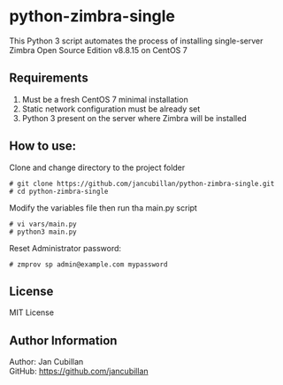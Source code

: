 python-zimbra-single
====================

This Python 3 script automates the process of installing single-server Zimbra Open Source Edition v8.8.15 on CentOS 7

Requirements
------------

1) Must be a fresh CentOS 7 minimal installation
2) Static network configuration must be already set
3) Python 3 present on the server where Zimbra will be installed

How to use:
-----------
Clone and change directory to the project folder

    # git clone https://github.com/jancubillan/python-zimbra-single.git
    # cd python-zimbra-single

Modify the variables file then run tha main.py script

    # vi vars/main.py
    # python3 main.py

Reset Administrator password:

    # zmprov sp admin@example.com mypassword

License
-------

MIT License

Author Information
------------------

Author: Jan Cubillan<br/>
GitHub: https://github.com/jancubillan<br/>
